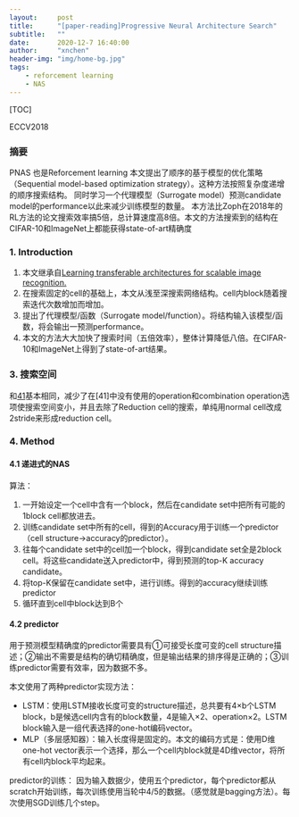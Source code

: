 ```yaml
---
layout:     post
title:      "[paper-reading]Progressive Neural Architecture Search"
subtitle:   ""
date:       2020-12-7 16:40:00
author:     "xnchen"
header-img: "img/home-bg.jpg"
tags:
    - reforcement learning
    - NAS
---
```


[TOC]

ECCV2018

### 摘要

PNAS
也是Reforcement learning
本文提出了顺序的基于模型的优化策略（Sequential model-based optimization strategy）。这种方法按照复杂度递增的顺序搜索结构。
同时学习一个代理模型（Surrogate model）预测candidate model的performance以此来减少训练模型的数量。
本方法比Zoph在2018年的RL方法的论文搜索效率搞5倍，总计算速度高8倍。本文的方法搜索到的结构在CIFAR-10和ImageNet上都能获得state-of-art精确度

### 1. Introduction

1. 本文继承自[Learning transferable architectures for scalable image recognition.](https://app.yinxiang.com/shard/s50/nl/12523011/fe43c404-c188-414f-ae25-2b2445bc0e4f/)
2. 在搜索固定的cell的基础上，本文从浅至深搜索网络结构。cell内block随着搜索迭代次数增加而增加。
3. 提出了代理模型/函数（Surrogate model/function）。将结构输入该模型/函数，将会输出一预测performance。
4. 本文的方法大大加快了搜索时间（五倍效率），整体计算降低八倍。在CIFAR-10和ImageNet上得到了state-of-art结果。

### 3. 搜索空间

和[41](https://app.yinxiang.com/shard/s50/nl/12523011/fe43c404-c188-414f-ae25-2b2445bc0e4f/)基本相同，减少了在[41]中没有使用的operation和combination operation选项使搜索空间变小，并且去除了Reduction cell的搜索，单纯用normal cell改成2stride来形成reduction cell。

### 4. Method

#### 4.1 递进式的NAS

算法：

1. 一开始设定一个cell中含有一个block，然后在candidate set中把所有可能的1block cell都放进去。
2. 训练candidate set中所有的cell，得到的Accuracy用于训练一个predictor（cell structure→accuracy的predictor）。
3. 往每个candidate set中的cell加一个block，得到candidate set全是2block cell。将这些candidate送入predictor中，得到预测的top-K accuracy candidate。
4. 将top-K保留在candidate set中，进行训练。得到的accuracy继续训练predictor
5. 循环直到cell中block达到B个

#### 4.2 predictor

用于预测模型精确度的predictor需要具有①可接受长度可变的cell structure描述；②输出不需要是结构的确切精确度，但是输出结果的排序得是正确的；③训练predictor需要有效率，因为数据不多。

本文使用了两种predictor实现方法：
- LSTM：使用LSTM接收长度可变的structure描述，总共要有4×b个LSTM block，b是候选cell内含有的block数量，4是输入×2、operation×2。LSTM block输入是一组代表选择的one-hot编码vector。
- MLP（多层感知器）：输入长度得是固定的。本文的编码方式是：使用D维one-hot vector表示一个选择，那么一个cell内block就是4D维vector，将所有cell内block平均起来。

predictor的训练：
因为输入数据少，使用五个predictor，每个predictor都从scratch开始训练，每次训练使用当轮中4/5的数据。（感觉就是bagging方法）。每次使用SGD训练几个step。

